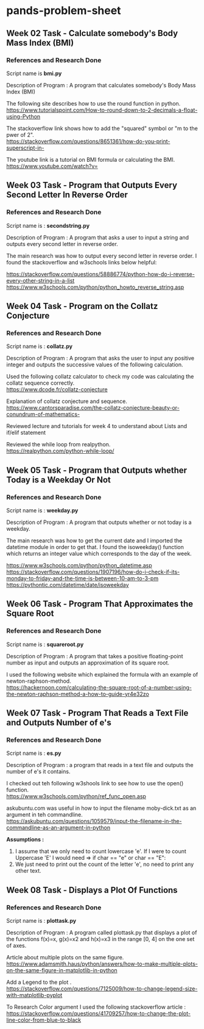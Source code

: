# pands-problem-sheet

## Week 02 Task - Calculate somebody's Body Mass Index (BMI)

### References and Research Done 
Script name is **bmi.py**

Description of Program : A program that calculates somebody's Body Mass Index (BMI)
 
The following site describes how to use the round function in python.<br />
https://www.tutorialspoint.com/How-to-round-down-to-2-decimals-a-float-using-Python

The stackoverflow link shows how to add the "squared" symbol or "m to the pwer of 2".<br />
https://stackoverflow.com/questions/8651361/how-do-you-print-superscript-in-

The youtube link is a tutorial on BMI formula or calculating the BMI.<br />
https://www.youtube.com/watch?v=



## Week 03 Task - Program that Outputs Every Second Letter In Reverse Order

### References and Research Done 
Script name is : **secondstring.py**

Description of Program : A program that asks a user to input a string and outputs every second letter in reverse order.

The main research was how to output every second letter in reverse order.
I found the stackoverflow and w3schools links below helpful:

https://stackoverflow.com/questions/58886774/python-how-do-i-reverse-every-other-string-in-a-list
https://www.w3schools.com/python/python_howto_reverse_string.asp

## Week 04 Task - Program on the Collatz Conjecture

### References and Research Done 
Script name is : **collatz.py**

Description of Program : A program that asks the user to input any positive integer and outputs the successive values of the following calculation.

Used the following collatz calculator to check my code was calculating the collatz sequence correctly.<br />
https://www.dcode.fr/collatz-conjecture

Explanation of collatz conjecture and sequence.<br />
https://www.cantorsparadise.com/the-collatz-conjecture-beauty-or-conundrum-of-mathematics-

Reviewed lecture and tutorials for week 4 to understand about Lists and if/elif statement

Reviewed the while loop from realpython.<br />
https://realpython.com/python-while-loop/

## Week 05 Task - Program that Outputs whether Today is a Weekday Or Not

### References and Research Done 
Script name is : **weekday.py**

Description of Program : A program that outputs whether or not today is a weekday.

The main research was how to get the current date and I imported the datetime module in order to get that.
I found the isoweekday() function which returns an integer value which corresponds to the day of the week.

https://www.w3schools.com/python/python_datetime.asp
https://stackoverflow.com/questions/1907196/how-do-i-check-if-its-monday-to-friday-and-the-time-is-between-10-am-to-3-pm
https://pythontic.com/datetime/date/isoweekday

## Week 06 Task - Program That Approximates the Square Root

### References and Research Done 
Script name is : **squareroot.py**

Description of Program : A program that takes a positive floating-point number as input and outputs an approximation of its square root.

I used the following website which explained the formula with an example of newton-raphson-method.<br />
https://hackernoon.com/calculating-the-square-root-of-a-number-using-the-newton-raphson-method-a-how-to-guide-yr4e32zo

## Week 07 Task - Program That Reads a Text File and Outputs Number of e's

### References and Research Done 
Script name is : **es.py**

Description of Program : a program that reads in a text file and outputs the number of e's it contains.

I checked out teh following w3shools link to see how to use the open() function.<br />
https://www.w3schools.com/python/ref_func_open.asp

askubuntu.com was useful in how to input the filename moby-dick.txt as an argument in teh commandline.<br />
https://askubuntu.com/questions/1059579/input-the-filename-in-the-commandline-as-an-argument-in-python



**Assumptions :**
1) I assume that we only need to count lowercase 'e'. 
   If I were to count Uppercase 'E' I would need => if char == "e" or char == "E":
2) We just need to print out the count of the letter 'e', no need to print any other text. 

## Week 08 Task - Displays a Plot Of Functions

### References and Research Done 
Script name is : **plottask.py**

Description of Program : A program called plottask.py that displays a plot of the functions f(x)=x, g(x)=x2 and h(x)=x3 in the range [0, 4] on the one set of axes.

Article about multiple plots on the same figure.<br />
https://www.adamsmith.haus/python/answers/how-to-make-multiple-plots-on-the-same-figure-in-matplotlib-in-python

Add a Legend to the plot .<br />
https://stackoverflow.com/questions/7125009/how-to-change-legend-size-with-matplotlib-pyplot


To Research Color argument I used the following stackoverflow article :<br />
https://stackoverflow.com/questions/41709257/how-to-change-the-plot-line-color-from-blue-to-black